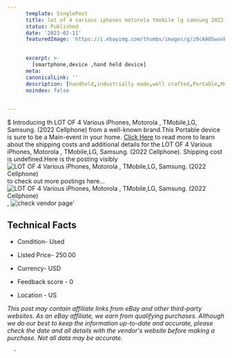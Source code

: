 ```yaml
---
      template: SinglePost
      title: lot of 4 various iphones motorola tmobile lg samsung 2022 cellphone 
      status: Published
      date: '2023-02-11'
      featuredImage: 'https://i.ebayimg.com/thumbs/images/g/z9cAAOSwavBj1rpa/s-l225.jpg'
       

      excerpt: >-
        [smartphone,device ,hand held device]
      meta:
      canonicalLink: ''
      description: [handheld,industrially made,well crafted,Portable,Mobile,Compact,Convenient,Lightweight,Maneuverable,Man-portable,Miniature,Carriable,Hand-held,Light,Holdable,Transportable,Mobile device,Pocket-sized,On-the-go,Wireless,Cordless,Compact size,Convenient size, smartphone,device ,hand held device]
      noindex: false
      

---
```

$
      Introducing th LOT OF 4 Various iPhones, Motorola , TMobile,LG, Samsung. (2022 Cellphone) from a well-known brand.This Portable device  is sure to be a Main-event in your home. [Click Here](https://www.ebay.com/itm/385404391831?hash=item59bbe45197%3Ag%3Az9cAAOSwavBj1rpa&mkevt=1&mkcid=1&mkrid=711-53200-19255-0&campid=%253CePNCampaignId%253E&customid=%253CreferenceId%253E&toolid=10049) to read more to learn about the shipping costs and additional details for the LOT OF 4 Various iPhones, Motorola , TMobile,LG, Samsung. (2022 Cellphone). Shipping cost is undefined.Here is the posting visibly ![LOT OF 4 Various iPhones, Motorola , TMobile,LG, Samsung. (2022 Cellphone)](https://i.ebayimg.com/thumbs/images/g/z9cAAOSwavBj1rpa/s-l225.jpg) to check out more postings here... ![LOT OF 4 Various iPhones, Motorola , TMobile,LG, Samsung. (2022 Cellphone)](https://i.ebayimg.com/images/g/z9cAAOSwavBj1rpa/s-l1600.jpg), ![check vendor page](https://origin-galleryplus.ebayimg.com/ws/web/385404391831_2_0_1/225x225.jpg,https://origin-galleryplus.ebayimg.com/ws/web/385404391831_3_0_1/225x225.jpg,https://origin-galleryplus.ebayimg.com/ws/web/385404391831_4_0_1/225x225.jpg,https://origin-galleryplus.ebayimg.com/ws/web/385404391831_5_0_1/225x225.jpg,https://origin-galleryplus.ebayimg.com/ws/web/385404391831_6_0_1/225x225.jpg,https://origin-galleryplus.ebayimg.com/ws/web/385404391831_7_0_1/225x225.jpg,https://origin-galleryplus.ebayimg.com/ws/web/385404391831_8_0_1/225x225.jpg,https://origin-galleryplus.ebayimg.com/ws/web/385404391831_9_0_1/225x225.jpg,https://origin-galleryplus.ebayimg.com/ws/web/385404391831_10_0_1/225x225.jpg,https://origin-galleryplus.ebayimg.com/ws/web/385404391831_11_0_1/225x225.jpg,https://origin-galleryplus.ebayimg.com/ws/web/385404391831_12_0_1/225x225.jpg)'

      

 ## Technical Facts 



     
      

 - Condition- Used 


      

 - Listed Price- 250.00 


      

 - Currency- USD 


      

 - Feedback score - 0 


      

 - Location - US 


      
      

 *_This post may contain affiliate links from eBay and other third-party websites. As an eBay affiliate, we earn from qualifying purchases. Although we do our best to keep the information up-to-date and accurate, please check the date and all details with the vendor's website before making a purchase. Not all data may be accurate._*




      -
